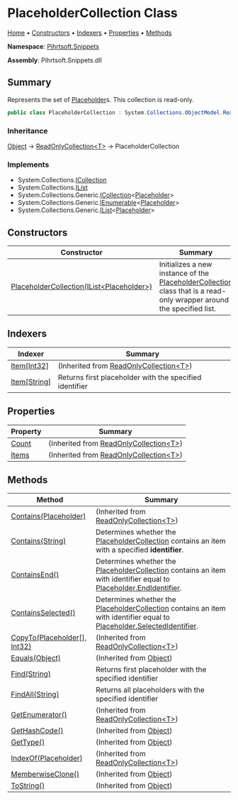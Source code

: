<a name="_top"></a>

# PlaceholderCollection Class

[Home](../../../README.md#_top) &#x2022; [Constructors](#constructors) &#x2022; [Indexers](#indexers) &#x2022; [Properties](#properties) &#x2022; [Methods](#methods)

**Namespace**: [Pihrtsoft.Snippets](../README.md#_top)

**Assembly**: Pihrtsoft\.Snippets\.dll

## Summary

Represents the set of [Placeholder](../Placeholder/README.md#_top)s\. This collection is read\-only\.

```csharp
public class PlaceholderCollection : System.Collections.ObjectModel.ReadOnlyCollection<Placeholder>
```

### Inheritance

[Object](https://docs.microsoft.com/en-us/dotnet/api/system.object) &#x2192; [ReadOnlyCollection\<T>](https://docs.microsoft.com/en-us/dotnet/api/system.collections.objectmodel.readonlycollection-1) &#x2192; PlaceholderCollection

### Implements

* System\.Collections\.[ICollection](https://docs.microsoft.com/en-us/dotnet/api/system.collections.icollection)
* System\.Collections\.[IList](https://docs.microsoft.com/en-us/dotnet/api/system.collections.ilist)
* System\.Collections\.Generic\.[ICollection](https://docs.microsoft.com/en-us/dotnet/api/system.collections.generic.icollection-1)\<[Placeholder](../Placeholder/README.md#_top)>
* System\.Collections\.Generic\.[IEnumerable](https://docs.microsoft.com/en-us/dotnet/api/system.collections.generic.ienumerable-1)\<[Placeholder](../Placeholder/README.md#_top)>
* System\.Collections\.Generic\.[IList](https://docs.microsoft.com/en-us/dotnet/api/system.collections.generic.ilist-1)\<[Placeholder](../Placeholder/README.md#_top)>

## Constructors

| Constructor | Summary |
| ----------- | ------- |
| [PlaceholderCollection(IList\<Placeholder>)](-ctor/README.md#_top) | Initializes a new instance of the [PlaceholderCollection](#_top) class that is a read\-only wrapper around the specified list\. |

## Indexers

| Indexer | Summary |
| ------- | ------- |
| [Item\[Int32\]](https://docs.microsoft.com/en-us/dotnet/api/system.collections.objectmodel.readonlycollection-1.item) |  \(Inherited from [ReadOnlyCollection\<T>](https://docs.microsoft.com/en-us/dotnet/api/system.collections.objectmodel.readonlycollection-1)\) |
| [Item\[String\]](Item/README.md#_top) | Returns first placeholder with the specified identifier |

## Properties

| Property | Summary |
| -------- | ------- |
| [Count](https://docs.microsoft.com/en-us/dotnet/api/system.collections.objectmodel.readonlycollection-1.count) |  \(Inherited from [ReadOnlyCollection\<T>](https://docs.microsoft.com/en-us/dotnet/api/system.collections.objectmodel.readonlycollection-1)\) |
| [Items](https://docs.microsoft.com/en-us/dotnet/api/system.collections.objectmodel.readonlycollection-1.items) |  \(Inherited from [ReadOnlyCollection\<T>](https://docs.microsoft.com/en-us/dotnet/api/system.collections.objectmodel.readonlycollection-1)\) |

## Methods

| Method | Summary |
| ------ | ------- |
| [Contains(Placeholder)](https://docs.microsoft.com/en-us/dotnet/api/system.collections.objectmodel.readonlycollection-1.contains) |  \(Inherited from [ReadOnlyCollection\<T>](https://docs.microsoft.com/en-us/dotnet/api/system.collections.objectmodel.readonlycollection-1)\) |
| [Contains(String)](Contains/README.md#_top) | Determines whether the [PlaceholderCollection](#_top) contains an item with a specified **identifier**\. |
| [ContainsEnd()](ContainsEnd/README.md#_top) | Determines whether the [PlaceholderCollection](#_top) contains an item with identifier equal to [Placeholder.EndIdentifier](../Placeholder/EndIdentifier/README.md#_top)\. |
| [ContainsSelected()](ContainsSelected/README.md#_top) | Determines whether the [PlaceholderCollection](#_top) contains an item with identifier equal to [Placeholder.SelectedIdentifier](../Placeholder/SelectedIdentifier/README.md#_top)\. |
| [CopyTo(Placeholder\[\], Int32)](https://docs.microsoft.com/en-us/dotnet/api/system.collections.objectmodel.readonlycollection-1.copyto) |  \(Inherited from [ReadOnlyCollection\<T>](https://docs.microsoft.com/en-us/dotnet/api/system.collections.objectmodel.readonlycollection-1)\) |
| [Equals(Object)](https://docs.microsoft.com/en-us/dotnet/api/system.object.equals) |  \(Inherited from [Object](https://docs.microsoft.com/en-us/dotnet/api/system.object)\) |
| [Find(String)](Find/README.md#_top) | Returns first placeholder with the specified identifier |
| [FindAll(String)](FindAll/README.md#_top) | Returns all placeholders with the specified identifier |
| [GetEnumerator()](https://docs.microsoft.com/en-us/dotnet/api/system.collections.objectmodel.readonlycollection-1.getenumerator) |  \(Inherited from [ReadOnlyCollection\<T>](https://docs.microsoft.com/en-us/dotnet/api/system.collections.objectmodel.readonlycollection-1)\) |
| [GetHashCode()](https://docs.microsoft.com/en-us/dotnet/api/system.object.gethashcode) |  \(Inherited from [Object](https://docs.microsoft.com/en-us/dotnet/api/system.object)\) |
| [GetType()](https://docs.microsoft.com/en-us/dotnet/api/system.object.gettype) |  \(Inherited from [Object](https://docs.microsoft.com/en-us/dotnet/api/system.object)\) |
| [IndexOf(Placeholder)](https://docs.microsoft.com/en-us/dotnet/api/system.collections.objectmodel.readonlycollection-1.indexof) |  \(Inherited from [ReadOnlyCollection\<T>](https://docs.microsoft.com/en-us/dotnet/api/system.collections.objectmodel.readonlycollection-1)\) |
| [MemberwiseClone()](https://docs.microsoft.com/en-us/dotnet/api/system.object.memberwiseclone) |  \(Inherited from [Object](https://docs.microsoft.com/en-us/dotnet/api/system.object)\) |
| [ToString()](https://docs.microsoft.com/en-us/dotnet/api/system.object.tostring) |  \(Inherited from [Object](https://docs.microsoft.com/en-us/dotnet/api/system.object)\) |

